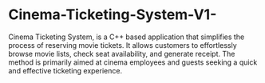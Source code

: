 # Cinema-Ticketing-System-V1-
 Cinema Ticketing System, is a C++ based application that simplifies the process of reserving movie tickets. It allows customers to effortlessly browse movie lists, check seat availability, and generate receipt. The method is primarily aimed at cinema employees and guests seeking a quick and effective ticketing experience.
